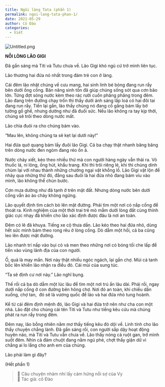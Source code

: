 ```yaml
---
title: Ngôi làng Tata (phần 1)
permalink: ngoi-lang-tata-phan-1/
date: 2021-05-29
author: Cô Đào
categories:
  - Viết
---
```


![Untitled.png](/images/cd98bd51-a02f-48c6-b85b-7cf9c17c7786/Untitled.png)


**NỖI LÒNG LÃO GIGI**


Đã gần sáng mà Titi và Tutu chưa về. Lão Gigi khó ngủ cứ trở mình liên tục.


Lão thương hai đứa nó nhất trong đám trẻ con ở làng.


Cái đêm lão nhặt chúng về cưu mang, hai sinh linh bé bỏng đang run rẩy bên dưới ống cống. Bản năng sinh tồn đã giúp chúng sống sót qua cơn bão lớn. Từng đợt sóng nước kèm theo rác rưởi cuốn phăng phăng trong đêm. Lão đang trên đường chạy trốn thì thấy dưới ánh sáng lấp loá có hai đôi tai đang run rẩy. Tiến lại gần, lão thấy chúng nó đang cố gắng bám lấy bờ tường gồ ghề, nhưng dường như đã đuối sức. Nếu lão không ra tay kịp thời, chúng sẽ trôi theo dòng nước mất.


Lão chìa đuôi ra cho chúng bám vào.


“Mau lên, không chúng ta sẽ kẹt lại dưới này!”


Hai đứa quờ quạng bám lấy đuôi lão Gigi. Cả ba chạy thật nhanh băng băng trên dòng nước đen ngòm đang réo ồn ã.


Nước chảy xiết, kéo theo nhiều thứ mà con người hàng ngày vẫn thải ra. Vỏ thuốc lá, ni lông, ống hút, khẩu trang. Khi thì trôi riêng lẻ, khi thì chúng dính chùm lại với nhau thành những chướng ngại vật khổng lồ. Lão Gigi vật lộn để nhảy qua những thứ đó, đằng sau đuôi là hai đứa nhỏ đang bám víu vào mình, lão không thể chùn bước.


Cơn mưa dường như đã tạnh ở trên mặt đất. Nhưng dòng nước bên dưới cống vẫn ào ào chảy không ngừng.


Lão quyết định tìm cách bò lên mặt đường. Phải tìm một nơi có nắp cống để thoát ra. Kinh nghiệm của một thời trai trẻ mò mẫm dưới lòng đất cùng thính giác cực nhạy đã khiến cho lão xác định được đâu là nơi an toàn.


Đêm có lẽ đã khuya. Tiếng xe cộ thưa dần. Lão kéo theo hai đứa nhỏ, dùng hết sức mình bám theo rong rêu ở lòng cống. Dò dẫm một hồi, cả ba cũng leo lên được mặt đường.


Lão nhanh trí nấp vào bụi cỏ và men theo những nơi có bóng tối che lấp để tiến vào vùng lãnh địa của con người.


Ồ, quả là may mắn. Nơi này thật nhiều ngóc ngách, lại gần chợ. Mùi cá tanh bốc lên khiến lão nhận ra điều đó. Cái mùi của sung túc.


“Ta sẽ định cư nơi này.” Lão nghĩ bụng.


Thế rồi cả ba dò dẫm một lúc lâu để tìm một nơi trú ẩn lâu dài. Phải rồi, ngay dưới nắp cống ở con đường bên hông chợ. Nơi đó an toàn, khi chiều dần xuống, chợ tan,  đó sẽ là vương quốc để lão và hai đứa nhỏ tung hoành.


Kể từ cái đêm định mệnh đó, lão Gigi và hai đứa trở nên như cha con một nhà. Lão đặt cho chúng cái tên Titi và Tutu như tiếng kêu cứu mà chúng phát ra run rẩy trong đêm.


Đêm nay, lão bỗng nhiên nằm mơ thấy tiếng kêu đó dội về. Linh tính cho lão thấy chuyện chẳng lành. Đã gần sáng rồi, con người sắp dậy hoạt động huyên náo, mà Titi và Tutu vẫn chưa về. Lão thấy nóng cả ruột gan, trở mình suốt đêm. Nhìn cả đám chuột đang nằm ngủ phè, chợt thấy giận dữ vì chẳng ai lo lắng cho anh em của chúng.


Lão phải làm gì đây?


(Hết phần 1)


> 🌵 Câu chuyện nhảm nhí lấy cảm hứng nỗi sợ của Vy  
> 📎 Tác giả: cô Đào


